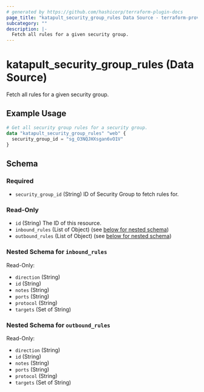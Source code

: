 ```yaml
---
# generated by https://github.com/hashicorp/terraform-plugin-docs
page_title: "katapult_security_group_rules Data Source - terraform-provider-katapult"
subcategory: ""
description: |-
  Fetch all rules for a given security group.
---
```


# katapult_security_group_rules (Data Source)

Fetch all rules for a given security group.

## Example Usage

```terraform
# Get all security group rules for a security group.
data "katapult_security_group_rules" "web" {
  security_group_id = "sg_O3NQJHXsgan6vO1V"
}
```

<!-- schema generated by tfplugindocs -->
## Schema

### Required

- `security_group_id` (String) ID of Security Group to fetch rules for.

### Read-Only

- `id` (String) The ID of this resource.
- `inbound_rules` (List of Object) (see [below for nested schema](#nestedatt--inbound_rules))
- `outbound_rules` (List of Object) (see [below for nested schema](#nestedatt--outbound_rules))

<a id="nestedatt--inbound_rules"></a>
### Nested Schema for `inbound_rules`

Read-Only:

- `direction` (String)
- `id` (String)
- `notes` (String)
- `ports` (String)
- `protocol` (String)
- `targets` (Set of String)


<a id="nestedatt--outbound_rules"></a>
### Nested Schema for `outbound_rules`

Read-Only:

- `direction` (String)
- `id` (String)
- `notes` (String)
- `ports` (String)
- `protocol` (String)
- `targets` (Set of String)


